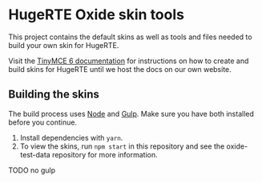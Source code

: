 # HugeRTE Oxide skin tools
This project contains the default skins as well as tools and files needed to build your own skin for HugeRTE.

Visit the [TinyMCE 6 documentation](https://www.tiny.cloud/docs/tinymce/6/creating-a-skin/) for instructions on how to create and build skins for HugeRTE until we host the docs on our own website.

## Building the skins
The build process uses [Node](http://nodejs.org/) and [Gulp](http://gulpjs.com/). Make sure you have both installed before you continue.

1. Install dependencies with `yarn`.
2. To view the skins, run `npm start` in this repository and see the oxide-test-data repository for more information.

TODO no gulp
